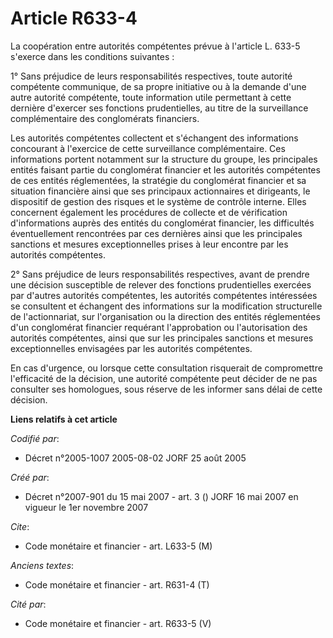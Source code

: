 # Article R633-4

La coopération entre autorités compétentes prévue à l'article L. 633-5 s'exerce dans les conditions suivantes :

1° Sans préjudice de leurs responsabilités respectives, toute autorité compétente communique, de sa propre initiative ou à la
demande d'une autre autorité compétente, toute information utile permettant à cette dernière d'exercer ses fonctions
prudentielles, au titre de la surveillance complémentaire des conglomérats financiers.

Les autorités compétentes collectent et s'échangent des informations concourant à l'exercice de cette surveillance
complémentaire. Ces informations portent notamment sur la structure du groupe, les principales entités faisant partie du
conglomérat financier et les autorités compétentes de ces entités réglementées, la stratégie du conglomérat financier et sa
situation financière ainsi que ses principaux actionnaires et dirigeants, le dispositif de gestion des risques et le système
de contrôle interne. Elles concernent également les procédures de collecte et de vérification d'informations auprès des
entités du conglomérat financier, les difficultés éventuellement rencontrées par ces dernières ainsi que les principales
sanctions et mesures exceptionnelles prises à leur encontre par les autorités compétentes.

2° Sans préjudice de leurs responsabilités respectives, avant de prendre une décision susceptible de relever des fonctions
prudentielles exercées par d'autres autorités compétentes, les autorités compétentes intéressées se consultent et échangent
des informations sur la modification structurelle de l'actionnariat, sur l'organisation ou la direction des entités
réglementées d'un conglomérat financier requérant l'approbation ou l'autorisation des autorités compétentes, ainsi que sur
les principales sanctions et mesures exceptionnelles envisagées par les autorités compétentes.

En cas d'urgence, ou lorsque cette consultation risquerait de compromettre l'efficacité de la décision, une autorité
compétente peut décider de ne pas consulter ses homologues, sous réserve de les informer sans délai de cette décision.

**Liens relatifs à cet article**

_Codifié par_:

  - Décret n°2005-1007 2005-08-02 JORF 25 août 2005

_Créé par_:

  - Décret n°2007-901 du 15 mai 2007 - art. 3 () JORF 16 mai 2007 en vigueur le 1er novembre 2007

_Cite_:

  - Code monétaire et financier - art. L633-5 (M)

_Anciens textes_:

  - Code monétaire et financier - art. R631-4 (T)

_Cité par_:

  - Code monétaire et financier - art. R633-5 (V)
